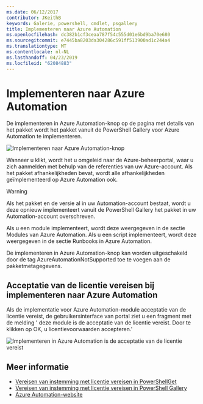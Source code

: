 ```yaml
---
ms.date: 06/12/2017
contributor: JKeithB
keywords: Galerie, powershell, cmdlet, psgallery
title: Implementeren naar Azure Automation
ms.openlocfilehash: dc382b1cf3ceaa787f54c555d01e6bd9ba70e680
ms.sourcegitcommit: e7445ba8203da304286c591ff513900ad1c244a4
ms.translationtype: MT
ms.contentlocale: nl-NL
ms.lasthandoff: 04/23/2019
ms.locfileid: "62084883"
---
```

# <a name="deploy-to-azure-automation"></a>Implementeren naar Azure Automation

De implementeren in Azure Automation-knop op de pagina met details van het pakket wordt het pakket vanuit de PowerShell Gallery voor Azure Automation te implementeren.

![Implementeren naar Azure Automation-knop](../../Images/DeployToAzureAutomationButton.png)

Wanneer u klikt, wordt het u omgeleid naar de Azure-beheerportal, waar u zich aanmelden met behulp van de referenties van uw Azure-account.
Als het pakket afhankelijkheden bevat, wordt alle afhankelijkheden geïmplementeerd op Azure Automation ook.

> [!WARNING]
> Als het pakket en de versie al in uw Automation-account bestaat, wordt u deze opnieuw implementeert vanuit de PowerShell Gallery het pakket in uw Automation-account overschreven.

Als u een module implementeert, wordt deze weergegeven in de sectie Modules van Azure Automation.  Als u een script implementeert, wordt deze weergegeven in de sectie Runbooks in Azure Automation.

De implementeren in Azure Automation-knop kan worden uitgeschakeld door de tag AzureAutomationNotSupported toe te voegen aan de pakketmetagegevens.

## <a name="require-license-acceptance-on-deploy-to-azure-automation"></a>Acceptatie van de licentie vereisen bij implementeren naar Azure Automation

Als de implementatie voor Azure Automation-module acceptatie van de licentie vereist, de gebruikersinterface van portal ziet u een fragment met de melding ' deze module is de acceptatie van de licentie vereist. Door te klikken op OK, u licentievoorwaarden accepteren.'

![Implementeren in Azure Automation is de acceptatie van de licentie vereist](../../Images/DeployToAzureAutomationRequireLicenseAcceptanceDisclaimer.png)

## <a name="more-details"></a>Meer informatie

- [Vereisen van instemming met licentie vereisen in PowerShellGet](../../concepts/module-license-acceptance.md)
- [Vereisen van instemming met licentie vereisen in PowerShell Gallery](packages-that-require-license-acceptance.md)
- [Azure Automation-website](http://azure.microsoft.com/services/automation/)
